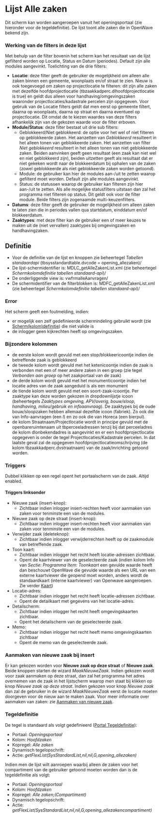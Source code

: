 # Lijst Alle zaken

Dit scherm kan worden aangeroepen vanuit het openingsportaal (zie hieronder voor de tegeldefinitie). De lijst toont alle zaken die in OpenWave bekend zijn.

### Werking van de filters in deze lijst

Met behulp van de filter bovenin het scherm kan het resultaat van de lijst gefilterd worden op Locatie, Status en Datum (periodes). Default zijn alle modules aangevinkt. Toelichting van de drie filters:

- **Locatie**: deze filter geeft de gebruiker de mogelijkheid om alleen alle zaken binnen een gemeente, woonplaats en/of straat te zien. Nieuw is ook toegevoegd om zaken op projectlocatie te filteren: dit zijn alle zaken met dezelfde hoofdprojectlocatie (tbzaakkadperc.dlhoofdprojectlocatie is true) en geldt dus alleen voor handhaving/omgevingszaken waaronder projectlocaties/kadastrale percelen zijn opgegeven. Voor gebruik van de Locatie filters geldt dat men eerst op gemeente filtert, daarna op woonplaats, daarna op straat en daarna eventueel op projectlocatie. Dit omdat de te kiezen waardes van deze filters afhankelijk zijn van de gekozen waarde voor de filter erboven.
- **Module/Status**: deze filter bestaat uit drie sub filters:
  - Geblokkeerd/Niet geblokkeerd: de optie voor het wel of niet filteren op geblokkeerde zaken. Het aanzetten van _Geblokkeerd_ resulteert in het alleen tonen van geblokkeerde zaken. Het aanzetten van filter _Niet geblokkeerd_ resulteert in het alleen tonen van niet geblokkeerde zaken. Beiden aanvinken geeft geen resultaat (een zaak kan niet wel en niet geblokkeerd zijn), beiden uitzetten geeft als resultaat dat er niet gekeken wordt naar de blokkeerdatum bij ophalen van de zaken (zowel geblokkeerde als niet geblokkeerde zaken worden getoond).
  - Module: de gebruiker kan hier de modules aan-/uit te zetten waarop gefilterd moet worden. Default zijn alle modules aangevinkt.
  - Status: de statussen waarop de gebruiker kan filteren zijn hier aan-/uit te zetten. Als alle mogelijke statusfilters uitstaan dan zal het programma niet filteren op status. Dit geldt ook voor de filter module. Beide filters zijn zogenaamde multi-keuzenfilters.
- **Datums**: deze filter geeft de gebruiker de mogelijkheid om alleen zaken te laten zien die in periodes vallen qua startdatum, einddatum en/of blokkeerdatum.
- **Zaaktypes**: met deze filter kan de gebruiker een of meer keuzes te maken uit de (niet vervallen) zaaktypes bij omgevingzaken en handhavingzaken.

## Definitie

- Voor de definitie van de lijst en knoppen zie beheertegel _Tabellen standaardapi_ (tbsysstandardtable.dvcode = opening_allezaken)/
- De lijst-schermidentifier is: MDLC_getAlleZakenList.xml (zie beheertegel _Schermkolomdefinitie tabellen standaard-api_)/
- De onderliggende view is: vwfrmalleAanvragen/
- De schermidentifier van de filterblokken is: MDFC_getAlleZakenList.xml (zie beheertegel _Schermkolomdefinitie tabellen standaard-api_)/

### Error

Het scherm geeft een foutmelding, indien:

- er mogelijk een zelf gedefinieerde schermindeling gebruikt wordt (zie [Scherm(kolom)definitie](/instellen_inrichten/schermdefinitie/README.md)) die niet valide is
- de inlogger geen kijkrechten heeft op omgevingszaken.

### Bijzondere kolommen

- de eerste kolom wordt gevuld met een stop/blokkeericoontje indien de betreffende zaak is geblokkeerd
- de tweede kolom wordt gevuld met het ketenicoontje indien de zaak is verbonden met een of meer andere zaken in een groep (zie tegel _Verbonden aan groep_ op het zaakportaal van de zaak)
- de derde kolom wordt gevuld met het monumenticoontje indien het locatie adres van de zaak aangeduid is als een monument
- de tiende kolom wordt gevuld met een soort-zaak-icoontje. Per zaaktype kan deze worden gekozen in dropdownlijstje icoon (beheertegels _Zaaktypes omgeving, APV/overig, bouw/sloop, handhaving, milieu/gebruik en infoaanvraag_). De zaaktypes bij de oude bouw/sloopzaken hebben allemaal dezelfde icoon (fabriek). Zo ook die van Info-aanvragen (een _I_) en zo ook die van Horeca (een bierpul).
- de kolom Straatnaam/Projectlocatie wordt in principe gevuld met de openbareruimtenaam uit tbperceeladressen tenzij bij dat perceeladres de kolom dlonbekendadres is aangevinkt en er een hoofdprojectlocatie opgegeven is onder de tegel Projectlocaties/Kadastrale percelen. In dat laatste geval zal de opgegeven hoofdprojectlocatieomschrijving (de kolom tbzaakkadperc.dvstraatnaam) van de zaak/inrichting getoond worden.

### Triggers

Dubbel klikken op een regel opent het portaalscherm van de zaak. Altijd enabled.

#### Triggers linksonder

- Nieuwe zaak (insert-knop):
  - Zichtbaar indien inlogger insert-rechten heeft voor aanmaken van zaken voor tenminste een van de modules.
- Nieuwe zaak op deze straat (insert-knop):
  - Zichtbaar indien inlogger insert-rechten heeft voor aanmaken van zaken voor tenminste een van de modules.
- Verwijder zaak (deleteknop):
  - Zichtbaar indien inlogger verwijderrechten heeft op de zaakmodule van betreffende zaak.
- Toon kaart:
  - Zichtbaar indien inlogger het recht heeft locatie-adressen zichtbaar.
  - Opent de kaartviewer van de geselecteerde zaak (indien kolom Info van _Sectie: Programma Item: Toonkaart_ een gevulde waarde heeft dan beschouwt OpenWave die gevulde waarde als een URL van een externe kaartviewer die geopend moet worden, anders wordt de standaardkaart (interne kaartviewer) van Openwave aangeroepen. Zie verder [Kaart](/probleemoplossing/module_overstijgende_schermen/kaart.md))
- Locatie-adres:
  - Zichtbaar indien inlogger het recht heeft locatie-adressen zichtbaar.
  - Opent de detailkaart met gegevens van het locatie-adres.
- Detailscherm:
  - Zichtbaar indien inlogger het recht heeft omgevingskaarten zichtbaar.
  - Opent het detailscherm van de geselecteerde zaak.
- Memo:
  - Zichtbaar indien inlogger het recht heeft memo omgevingskaarten zichtbaar
  - Opent de memo van de geselecteerde zaak.

### Aanmaken van nieuwe zaak bij insert

Er kan gekozen worden voor **Nieuwe zaak op deze straat** of **Nieuwe zaak**. Beide knoppen starten de wizard _MaakNieuweZaak_. Indien gekozen wordt voor zaak aanmaken op deze straat, dan zal het programma het adres overnemen van de zaak in het lijstscherm waarop men staat bij klikken op knop _Nieuwe zaak op deze straat_. Indien gekozen voor knop _Nieuwe zaak_ dan zal de gebruiker in de wizard _MaakNieuweZaak_ eerst de locatie moeten doorgeven voor de nieuw aan te maken zaak. Voor meer informatie over aanmaken van zaken: zie [Aanmaken van nieuwe zaak](/probleemoplossing/programmablokken/maak_nieuwe_zaak.md).

### Tegeldefinitie

De tegel is standaard als volgt gedefinieerd ([Portal Tegeldefinitie](/instellen_inrichten/portaldefinitie/portal_tegel.md)):

- Portaal: _Openingsportaal_
- Kolom: _Hoofdzaken_
- Kopregel: _Alle zaken_
- Dynamisch tegelopschrift:
- Actie: _getFlexList(SysStandardList,nil,nil,G,opening_allezaken)_

Indien men de lijst wilt aanroepen waarbij alleen de zaken voor het compartiment van de gebruiker getoond moeten worden dan is de tegeldefinitie als volgt:

- Portaal: _Openingsportaal_
- Kolom: _Hoofdzaken_
- Kopregel: _Alle zaken;(Compartiment)_
- Dynamisch tegelopschrift:
- Actie: _getFlexList(SysStandardList,nil,nil,G,opening_allezakencompartiment)_
